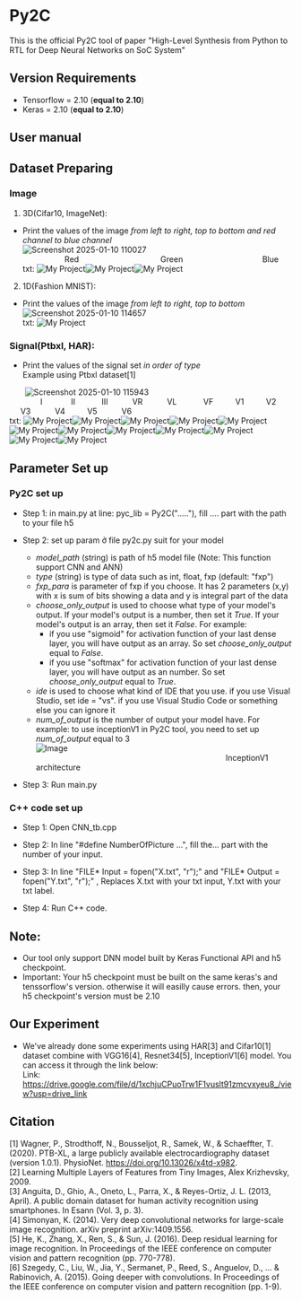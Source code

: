 # Py2C

This is the official Py2C tool of paper "High-Level Synthesis from Python to RTL for Deep
Neural Networks on SoC System"

## Version Requirements  
- Tensorflow = 2.10 (**equal to 2.10**)
- Keras = 2.10  (**equal to 2.10**)
## User manual  

## Dataset Preparing  

### Image
1. 3D(Cifar10, ImageNet):
- Print the values ​​of the image *from left to right, top to bottom and red channel to blue channel*  
![Screenshot 2025-01-10 110027](https://github.com/user-attachments/assets/f6dcc3d7-5b43-4746-acd1-5930a76bf4d6)  
&nbsp;&nbsp;&nbsp;&nbsp;&nbsp;&nbsp;&nbsp;&nbsp;&nbsp;&nbsp;&nbsp;&nbsp;&nbsp;&nbsp;&nbsp;&nbsp;&nbsp;&nbsp;&nbsp;Red&nbsp;&nbsp;&nbsp;&nbsp;&nbsp;&nbsp;&nbsp;&nbsp;&nbsp;&nbsp;&nbsp;&nbsp;&nbsp;&nbsp;&nbsp;&nbsp;&nbsp;&nbsp;&nbsp;&nbsp;&nbsp;&nbsp;&nbsp;&nbsp;&nbsp;&nbsp;&nbsp;&nbsp;&nbsp;&nbsp;&nbsp;&nbsp;&nbsp;&nbsp;&nbsp;&nbsp;&nbsp;Green&nbsp;&nbsp;&nbsp;&nbsp;&nbsp;&nbsp;&nbsp;&nbsp;&nbsp;&nbsp;&nbsp;&nbsp;&nbsp;&nbsp;&nbsp;&nbsp;&nbsp;&nbsp;&nbsp;&nbsp;&nbsp;&nbsp;&nbsp;&nbsp;&nbsp;&nbsp;&nbsp;&nbsp;&nbsp;&nbsp;&nbsp;&nbsp;&nbsp;&nbsp;&nbsp;&nbsp;Blue  
txt: ![My Project](https://img.shields.io/badge/0.1_0.2_0.3_0.4_0.5_0.6_0.7_0.8_0.9-red)![My Project](https://img.shields.io/badge/1_1.1_1.2_1.3_1.4_1.5_1.6_1.7_1.8-green)![My Project](https://img.shields.io/badge/1.9_2_2.1_2.2_2.3_2.4_2.5_2.6_2.7-blue)

2. 1D(Fashion MNIST):  
- Print the values ​​of the image *from left to right, top to bottom*  
![Screenshot 2025-01-10 114657](https://github.com/user-attachments/assets/3fe3c109-20a8-469c-944b-24bb555a5cce)  
txt: ![My Project](https://img.shields.io/badge/0.1_0.2_0.3_0.4_0.5_0.6_0.7_0.8_0.9-white)
### Signal(Ptbxl, HAR):  
- Print the values ​​of the signal set *in order of type*  
Example using Ptbxl dataset[1]  

&nbsp;&nbsp;&nbsp;&nbsp;&nbsp;&nbsp;&nbsp;![Screenshot 2025-01-10 115943](https://github.com/user-attachments/assets/5e732a49-883d-43ab-ac65-192aab20158f)  
&nbsp;&nbsp;&nbsp;&nbsp;&nbsp;&nbsp;&nbsp;&nbsp;&nbsp;&nbsp;&nbsp;&nbsp;&nbsp;&nbsp;I&nbsp;&nbsp;&nbsp;&nbsp;&nbsp;&nbsp;&nbsp;&nbsp;&nbsp;&nbsp;&nbsp;&nbsp;&nbsp;II&nbsp;&nbsp;&nbsp;&nbsp;&nbsp;&nbsp;&nbsp;&nbsp;&nbsp;&nbsp;&nbsp;&nbsp;III&nbsp;&nbsp;&nbsp;&nbsp;&nbsp;&nbsp;&nbsp;&nbsp;&nbsp;&nbsp;&nbsp;VR&nbsp;&nbsp;&nbsp;&nbsp;&nbsp;&nbsp;&nbsp;&nbsp;&nbsp;&nbsp;&nbsp;VL&nbsp;&nbsp;&nbsp;&nbsp;&nbsp;&nbsp;&nbsp;&nbsp;&nbsp;&nbsp;&nbsp;&nbsp;VF&nbsp;&nbsp;&nbsp;&nbsp;&nbsp;&nbsp;&nbsp;&nbsp;&nbsp;&nbsp;V1&nbsp;&nbsp;&nbsp;&nbsp;&nbsp;&nbsp;&nbsp;&nbsp;&nbsp;&nbsp;V2&nbsp;&nbsp;&nbsp;&nbsp;&nbsp;&nbsp;&nbsp;&nbsp;&nbsp;&nbsp;&nbsp;V3&nbsp;&nbsp;&nbsp;&nbsp;&nbsp;&nbsp;&nbsp;&nbsp;&nbsp;&nbsp;&nbsp;V4&nbsp;&nbsp;&nbsp;&nbsp;&nbsp;&nbsp;&nbsp;&nbsp;&nbsp;&nbsp;V5&nbsp;&nbsp;&nbsp;&nbsp;&nbsp;&nbsp;&nbsp;&nbsp;&nbsp;&nbsp;&nbsp;V6  
txt: ![My Project](https://img.shields.io/badge/0.1_1.3_..._2.5_3.7-747474)![My Project](https://img.shields.io/badge/0.2_1.4_..._2.6_3.8-7030A0)![My Project](https://img.shields.io/badge/0.3_1.5_..._2.7_3.9-00359E)![My Project](https://img.shields.io/badge/0.4_1.6_..._2.8_4-0070C0)![My Project](https://img.shields.io/badge/0.5_1.7_..._2.9_4.1-00B0F0)![My Project](https://img.shields.io/badge/0.6_1.8_..._3_4.2-00B050)![My Project](https://img.shields.io/badge/0.7_1.9_..._3.1_4.3-92D050)![My Project](https://img.shields.io/badge/0.8_2_..._3.2_4.4-FFFF00)![My Project](https://img.shields.io/badge/0.9_2.1_..._3.3_4.5-FFC000)![My Project](https://img.shields.io/badge/1_2.2_..._3.4_4.6-FF0000)![My Project](https://img.shields.io/badge/1.1_2.3_..._3.5_4.7-C00000)![My Project](https://img.shields.io/badge/1.2_2.4_..._3.6_4.8-white)  


## Parameter Set up  
### Py2C set up

- Step 1: in main.py at line: pyc_lib = Py2C("....."), fill .... part with the path to your file h5   

- Step 2: set up param ở file py2c.py suit for your model
  - *model_path* (string) is path of h5 model file (Note: This function support CNN and ANN)
  - *type* (string) is type of data such as int, float, fxp (default: "fxp")
  - *fxp_para* is parameter of fxp if you choose. It has 2 parameters (x,y) with x is sum of bits showing a data and y is integral part of the data
  - *choose_only_output* is used to choose what type of your model's output. If your model's output is a number, then set it *True*. If your model's output is an array, then set it *False*. For example:  
    - if you use "sigmoid" for activation function of your last dense layer, you will have output as an array. So set *choose_only_output* equal to *False*.  
    - if you use "softmax" for activation function of your last dense layer, you will have output as an number. So set *choose_only_output* equal to *True*.  
  - *ide* is used to choose what kind of IDE that you use. if you use Visual Studio, set ide = "vs". if you use Visual Studio Code or something else you can ignore it
  - *num_of_output* is the number of output your model have. For example: to use inceptionV1 in Py2C tool, you need to set up *num_of_output* equal to 3  
    ![Image](https://github.com/user-attachments/assets/f273f789-266a-4d34-b086-3166949de4a5)  
    &nbsp;&nbsp;&nbsp;&nbsp;&nbsp;&nbsp;&nbsp;&nbsp;&nbsp;&nbsp;&nbsp;&nbsp;&nbsp;&nbsp;&nbsp;&nbsp;&nbsp;&nbsp;&nbsp;&nbsp;&nbsp;&nbsp;&nbsp;&nbsp;&nbsp;&nbsp;&nbsp;&nbsp;&nbsp;&nbsp;&nbsp;&nbsp;&nbsp;&nbsp;&nbsp;&nbsp;&nbsp;&nbsp;&nbsp;&nbsp;&nbsp;&nbsp;&nbsp;&nbsp;&nbsp;&nbsp;&nbsp;&nbsp;&nbsp;&nbsp;&nbsp;&nbsp;&nbsp;&nbsp;&nbsp;&nbsp;&nbsp;&nbsp;&nbsp;&nbsp;&nbsp;&nbsp;&nbsp;&nbsp;&nbsp;&nbsp;&nbsp;&nbsp;&nbsp;&nbsp;&nbsp;&nbsp;&nbsp;&nbsp;&nbsp;&nbsp;&nbsp;&nbsp;&nbsp;&nbsp;&nbsp;&nbsp;&nbsp;&nbsp;&nbsp;&nbsp;InceptionV1 architecture  
- Step 3: Run main.py
### C++ code set up

- Step 1: Open CNN_tb.cpp

- Step 2: In line "#define NumberOfPicture ...", fill the... part with the number of your input.  

- Step 3: In line "FILE* Input = fopen("X.txt", "r");" and "FILE* Output = fopen("Y.txt", "r");" , Replaces X.txt with your txt input, Y.txt with your txt label.

- Step 4: Run C++ code.

## Note:
- Our tool only support DNN model built by Keras Functional API and h5 checkpoint.
- Important: Your h5 checkpoint must be built on the same keras's and tenssorflow's version. otherwise it will easilly cause errors. then, your h5 checkpoint's version must be 2.10  

## Our Experiment
- We've already done some experiments using HAR[3] and Cifar10[1] dataset combine with VGG16[4], Resnet34[5], InceptionV1[6] model. You can access it through the link below:  
Link: https://drive.google.com/file/d/1xchjuCPuoTrw1F1vuslt91zmcvxyeu8_/view?usp=drive_link  

## Citation
[1] Wagner, P., Strodthoff, N., Bousseljot, R., Samek, W., & Schaeffter, T. (2020). PTB-XL, a large publicly available electrocardiography dataset (version 1.0.1). PhysioNet. https://doi.org/10.13026/x4td-x982.  
[2] Learning Multiple Layers of Features from Tiny Images, Alex Krizhevsky, 2009.  
[3] Anguita, D., Ghio, A., Oneto, L., Parra, X., & Reyes-Ortiz, J. L. (2013, April). A public domain dataset for human activity recognition using smartphones. In Esann (Vol. 3, p. 3).  
[4] Simonyan, K. (2014). Very deep convolutional networks for large-scale image recognition. arXiv preprint arXiv:1409.1556.  
[5] He, K., Zhang, X., Ren, S., & Sun, J. (2016). Deep residual learning for image recognition. In Proceedings of the IEEE conference on computer vision and pattern recognition (pp. 770-778).  
[6] Szegedy, C., Liu, W., Jia, Y., Sermanet, P., Reed, S., Anguelov, D., ... & Rabinovich, A. (2015). Going deeper with convolutions. In Proceedings of the IEEE conference on computer vision and pattern recognition (pp. 1-9).  
